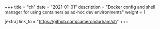 +++
title = "ch"
date = "2021-01-01"
description = "Docker config and shell manager for using containers as ad-hoc dev environments"
weight = 1

[extra]
link_to = "https://github.com/camerondurham/ch"
+++

